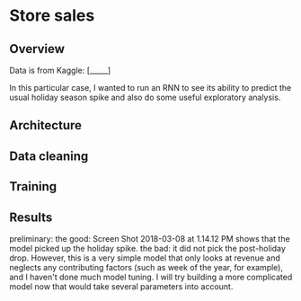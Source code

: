 # Store sales
## Overview

Data is from Kaggle:
[_____]

In this particular case, I wanted to run an RNN to see its ability to predict the usual holiday season spike and also do some useful exploratory analysis.


## Architecture


## Data cleaning


## Training


## Results

preliminary: the good: Screen Shot 2018-03-08 at 1.14.12 PM shows that the model picked up the holiday spike. the bad: it did not pick the post-holiday drop. However, this is a very simple model that only looks at revenue and neglects any contributing factors (such as week of the year, for example), and I haven't done much model tuning. I will try building a more complicated model now that would take several parameters into account.